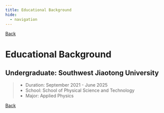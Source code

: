 ```yaml
---
title: Educational Background
hide:
  - navigation
---
```


[Back](../experience.md)

# Educational Background

## Undergraduate: Southwest Jiaotong University

> - Duration: September 2021 - June 2025
> - School: School of Physical Science and Technology
> - Major: Applied Physics

<div id="transcript-container-en" 
     data-pdf-loader
     data-pdf-src="../academic_transcript.pdf"
     data-language="en"
     data-prompt-text="Signed transcript file is large. Please choose an option:" 
     data-preview-button-text="Preview unsigned version"
     data-download-button-text="Download signed version">
</div>

[Back](../experience.md)
